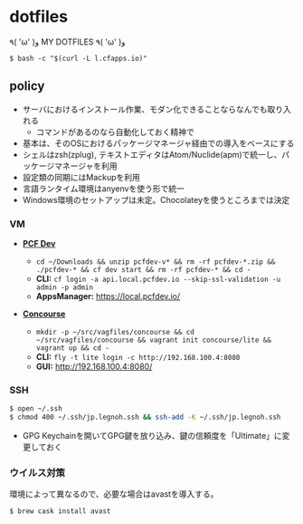 dotfiles
========

٩( 'ω' )و  MY DOTFILES  ٩( 'ω' )و

```
$ bash -c "$(curl -L l.cfapps.io)"
```

## policy
- サーバにおけるインストール作業、モダン化できることならなんでも取り入れる
  - コマンドがあるのなら自動化しておく精神で
- 基本は、そのOSにおけるパッケージマネージャ経由での導入をベースにする
- シェルはzsh(zplug), テキストエディタはAtom/Nuclide(apm)で統一し、パッケージマネージャを利用
- 設定類の同期にはMackupを利用
- 言語ランタイム環境はanyenvを使う形で統一
- Windows環境のセットアップは未定。Chocolateyを使うところまでは決定

### VM
- [**PCF Dev**](https://network.pivotal.io/products/pcfdev)
  - ```cd ~/Downloads && unzip pcfdev-v* && rm -rf pcfdev-*.zip && ./pcfdev-* && cf dev start && rm -rf pcfdev-* && cd -```
  - **CLI:** ```cf login -a api.local.pcfdev.io --skip-ssl-validation -u admin -p admin```
  - **AppsManager:** https://local.pcfdev.io/



- [**Concourse**](http://concourse.ci/vagrant.html)
  - ```mkdir -p ~/src/vagfiles/concourse && cd ~/src/vagfiles/concourse && vagrant init concourse/lite && vagrant up && cd -```
  - **CLI:** ```fly -t lite login -c http://192.168.100.4:8080```
  - **GUI:** http://192.168.100.4:8080/

### SSH
```bash
$ open ~/.ssh
$ chmod 400 ~/.ssh/jp.legnoh.ssh && ssh-add -K ~/.ssh/jp.legnoh.ssh
```
- GPG Keychainを開いてGPG鍵を放り込み、鍵の信頼度を「Ultimate」に変更しておく

### ウイルス対策
環境によって異なるので、必要な場合はavastを導入する。
```bash
$ brew cask install avast
```

